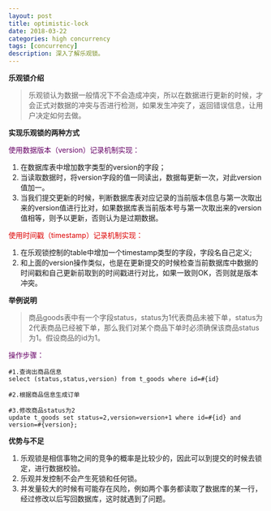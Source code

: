 ```yaml
---
layout: post
title: optimistic-lock
date: 2018-03-22
categories: high concurrency
tags: [concurrency]
description: 深入了解乐观锁。
---
```


**乐观锁介绍**
> 乐观锁认为数据一般情况下不会造成冲突，所以在数据进行更新的时候，才会正式对数据的冲突与否进行检测，如果发生冲突了，返回错误信息，让用户决定如何去做。

**实现乐观锁的两种方式**

<font color="#660066">使用数据版本（version）记录机制实现：</font>
1. 在数据库表中增加数字类型的version的字段；
2. 当读取数据时，将version字段的值一同读出，数据每更新一次，对此version值加一。
3. 当我们提交更新的时候，判断数据库表对应记录的当前版本信息与第一次取出来的version值进行比对，如果数据库表当前版本号与第一次取出来的version值相等，则予以更新，否则认为是过期数据。

<font color="#dd0000">使用时间戳（timestamp）记录机制实现：</font>
1. 在乐观锁控制的table中增加一个timestamp类型的字段，字段名自己定义;
2. 和上面的version操作类似，也是在更新提交的时候检查当前数据库中数据的时间戳和自己更新前取到的时间戳进行对比，如果一致则OK，否则就是版本冲突。

**举例说明**
> 商品goods表中有一个字段status，status为1代表商品未被下单，status为2代表商品已经被下单，那么我们对某个商品下单时必须确保该商品status为1。假设商品的id为1。

<font color="#660066">操作步骤：</font>
```$xslt
#1.查询出商品信息
select (status,status,version) from t_goods where id=#{id}

#2.根据商品信息生成订单

#3.修改商品status为2
update t_goods set status=2,version=version+1 where id=#{id} and version=#{version};
```

**优势与不足**
1. 乐观锁是相信事物之间的竞争的概率是比较少的，因此可以到提交的时候去锁定，进行数据校验。
2. 乐观并发控制不会产生死锁和任何锁。
3. 并发量较大的时候有可能存在风险，例如两个事务都读取了数据库的某一行，经过修改以后写回数据库，这时就遇到了问题。
